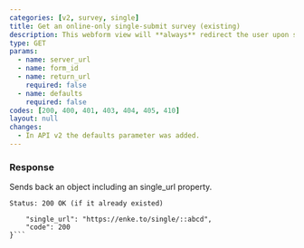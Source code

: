 ```yaml
---
categories: [v2, survey, single]
title: Get an online-only single-submit survey (existing)
description: This webform view will **always** redirect the user upon successful submission of a single record.
type: GET
params: 
  - name: server_url 
  - name: form_id
  - name: return_url
    required: false
  - name: defaults
    required: false
codes: [200, 400, 401, 403, 404, 405, 410]
layout: null
changes:
  - In API v2 the defaults parameter was added.
---
```


### Response

Sends back an object including an single_url property.

```Status: 200 OK (if it already existed)```
```{
    "single_url": "https://enke.to/single/::abcd",
    "code": 200
}```

